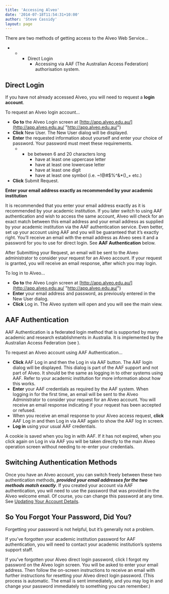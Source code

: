 ```yaml
---
title: 'Accessing Alveo'
date: '2014-07-18T11:54:31+10:00'
author: 'Steve Cassidy'
layout: page
---
```


There are two methods of getting access to the Alveo Web Service…

- - - Direct Login
        - Accessing via AAF (The Australian Access Federation) authorisation system.

## **Direct Login**

If you have not already accessed Alveo, you will need to request a **login account**.

To request an Alveo login account…

- **Go to** the Alveo Login screen at [http://app.alveo.edu.au/](http://app.alveo.edu.au/ "http://app.alveo.edu.au/")
- **Click** New User. The New User dialog will be displayed.
- **Enter** the requested information about yourself and enter your choice of password. Your password must meet these requirements. 
    - - be between 6 and 20 characters long
        - have at least one uppercase letter
        - have at least one lowercase letter
        - have at least one digit
        - have at least one symbol (i.e. ~!@#$%^&amp;\*()\_+ etc.)
- **Click** Submit Request.



**Enter your email address exactly as recommended by your academic institution**

It is recommended that you enter your email address exactly as it is recommended by your academic institution. If you later switch to using AAF authentication and wish to access the same account, Alveo will check for an exact match between this email address and your email address as supplied by your academic institution via the AAF authentication service. Even better, set up your account using AAF and you will be guaranteed that it’s exactly right. You’ll receive an email with the email address as Alveo sees it and a password for you to use for direct login. See **AAF Authentication** below.



After Submitting your Request, an email will be sent to the Alveo administrator to consider your request for an Alveo account. If your request is granted, you will receive an email response, after which you may login.

To log in to Alveo…

- **Go to** the Alveo Login screen at [http://app.alveo.edu.au/](http://app.alveo.edu.au/ "http://app.alveo.edu.au/")
- **Enter** your email address and password, as previously entered in the New User dialog.
- **Click** Log in. The Alveo system will open and you will see the main view.



## **AAF Authentication**

AAF Authentication is a federated login method that is supported by many academic and research establishments in Australia. It is implemented by the Australian Access Federation (see ).

To request an Alveo account using AAF Authentication…

- **Click** AAF Log in and then the Log in via AAF button. The AAF login dialog will be displayed. This dialog is part of the AAF support and not part of Alveo. It should be the same as logging in to other systems using AAF. Refer to your academic institution for more information about how this works.
- **Enter** your AAF credentials as required by the AAF system. When logging in for the first time, an email will be sent to the Alveo Administrator to consider your request for an Alveo account. You will receive an email response indicating if your request has been accepted or refused.
- When you receive an email response to your Alveo access request, **click** AAF Log in and then Log in via AAF again to show the AAF log in screen.
- **Log in** using your usual AAF credentials.



A cookie is saved when you log in with AAF. If it has not expired, when you click again on Log in via AAF you will be taken directly to the main Alveo operation screen without needing to re-enter your credentials.

## **Switching Authentication Methods**

Once you have an Alveo account, you can switch freely between these two authentication methods, ***provided your email addresses for the two methods match exactly***. If you created your account via AAF authentication, you will need to use the password that was provided in the Alveo welcome email. Of course, you can change this password at any time. See [Updating Your Account Details](/alveo-help/user-administration-functions/updating-your-account-details "Updating Your Account Details").

## **So You Forgot Your Password, Did You?**

Forgetting your password is not helpful, but it’s generally not a problem.

If you’ve forgotten your academic institution password for AAF authentication, you will need to contact your academic institution’s systems support staff.

If you’ve forgotten your Alveo direct login password, click I forgot my password on the Alveo login screen. You will be asked to enter your email address. Then follow the on-screen instructions to receive an email with further instructions for resetting your Alveo direct login password. (This process is automatic. The email is sent immediately, and you may log in and change your password immediately to something you can remember.)